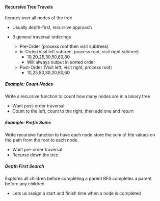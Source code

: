 #### Recursive Tree Travels
Iterates over all nodes of the tree
- Usually depth-first, recursive approach

- 3 general traversal orderings
    - Pre-Order (process root then visit subtrees)
    - In-Order(Visit left subtree, process root, visit right subtree)
        - 10,20,25,30,50,60,80
        - Will always output in sorted order
    - Post-Order (Visit left, visit right, process root)
        - 10,25,50,30,20,80,60

##### Example: Count Nodes
Write a recursive function to count how many nodes are in a binary tree
- Want post-order traversal
- Count to the left, count to the right, then add one and return

##### Example: Prefix Sums
Write recursive function to have each node store the sum of hte values on the path from the root to each node.
- Want pre-order traversal
- Recurse down the tree 

##### Depth First Search
Explores all children before completing a parent
BFS completes a parent before any children

- Lets us assign a start and finish time when a node is completed

